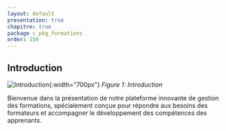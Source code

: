 ```yaml
---
layout: default
presentation: true
chapitre: true
package : pkg_formations
order: 150
---
```




 ## Introduction

![Introduction](./images/SOLI-LMS-intro.png){:width="700px"}
*Figure 1: Introduction*

<!-- note -->

Bienvenue dans la présentation de notre plateforme innovante de gestion des formations, spécialement conçue pour répondre aux besoins des formateurs et accompagner le développement des compétences des apprenants.
<!-- new slide --> 
